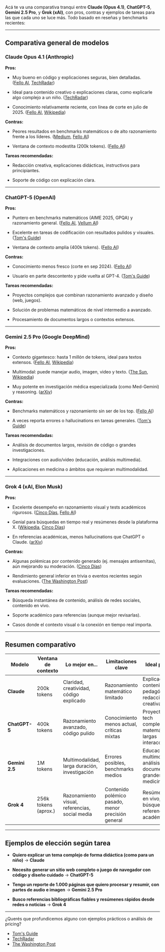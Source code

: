 Acá te va una comparativa tranqui entre **Claude (Opus 4.1)**, **ChatGPT-5**, **Gemini 2.5 Pro**, y **Grok (xAI)**, con pros, contras y ejemplos de tareas para las que cada uno se luce más. Todo basado en reseñas y benchmarks recientes:

---

## Comparativa general de modelos

### Claude Opus 4.1 (Anthropic)

**Pros:**

- Muy bueno en código y explicaciones seguras, bien detalladas. ([Fello AI](https://felloai.com/2025/08/ultimate-comparison-of-gpt-5-vs-grok-4-vs-claude-opus-4-1-vs-gemini-2-5-pro-august-2025/?utm_source=chatgpt.com "Ultimate Comparison of GPT-5 vs Grok 4 vs Claude Opus ..."), [TechRadar](https://www.techradar.com/ai-platforms-assistants/i-asked-gpt-5-claude-ai-gemini-and-copilot-to-explain-cold-fusion-to-me-like-i-was-a-5-year-old-and-youll-be-surprised-which-did-it-best?utm_source=chatgpt.com "I asked GPT-5, Claude AI, Gemini, and Copilot to explain cold fusion to me like I was a 5-year old, and you'll be surprised which did it best"))
    
- Ideal para contenido creativo o explicaciones claras, como explicarle algo complejo a un niño. ([TechRadar](https://www.techradar.com/ai-platforms-assistants/i-asked-gpt-5-claude-ai-gemini-and-copilot-to-explain-cold-fusion-to-me-like-i-was-a-5-year-old-and-youll-be-surprised-which-did-it-best?utm_source=chatgpt.com "I asked GPT-5, Claude AI, Gemini, and Copilot to explain cold fusion to me like I was a 5-year old, and you'll be surprised which did it best"))
    
- Conocimiento relativamente reciente, con línea de corte en julio de 2025. ([Fello AI](https://felloai.com/2025/08/ultimate-comparison-of-gpt-5-vs-grok-4-vs-claude-opus-4-1-vs-gemini-2-5-pro-august-2025/?utm_source=chatgpt.com "Ultimate Comparison of GPT-5 vs Grok 4 vs Claude Opus ..."), [Wikipedia](https://en.wikipedia.org/wiki/Claude_%28language_model%29?utm_source=chatgpt.com "Claude (language model)"))
    

**Contras:**

- Peores resultados en benchmarks matemáticos o de alto razonamiento frente a los líderes. ([Medium](https://medium.com/%40cognidownunder/the-ai-wars-of-2025-how-gpt-5-claude-opus-4-1-grok-4-and-gemini-2-5-pro-stack-up-2c754e2ac2e7?utm_source=chatgpt.com "The AI Wars of 2025: How GPT-5, Claude Opus 4.1, Grok ..."), [Fello AI](https://felloai.com/2025/08/ultimate-comparison-of-gpt-5-vs-grok-4-vs-claude-opus-4-1-vs-gemini-2-5-pro-august-2025/?utm_source=chatgpt.com "Ultimate Comparison of GPT-5 vs Grok 4 vs Claude Opus ..."))
    
- Ventana de contexto modestita (200k tokens). ([Fello AI](https://felloai.com/2025/08/ultimate-comparison-of-gpt-5-vs-grok-4-vs-claude-opus-4-1-vs-gemini-2-5-pro-august-2025/?utm_source=chatgpt.com "Ultimate Comparison of GPT-5 vs Grok 4 vs Claude Opus ..."))
    

**Tareas recomendadas:**

- Redacción creativa, explicaciones didácticas, instructivos para principiantes.
    
- Soporte de código con explicación clara.
    

---

### ChatGPT-5 (OpenAI)

**Pros:**

- Puntero en benchmarks matemáticos (AIME 2025, GPQA) y razonamiento general. ([Fello AI](https://felloai.com/2025/08/ultimate-comparison-of-gpt-5-vs-grok-4-vs-claude-opus-4-1-vs-gemini-2-5-pro-august-2025/?utm_source=chatgpt.com "Ultimate Comparison of GPT-5 vs Grok 4 vs Claude Opus ..."), [Vellum AI](https://www.vellum.ai/blog/gpt-5-benchmarks?utm_source=chatgpt.com "GPT-5 Benchmarks"))
    
- Excelente en tareas de codificación con resultados pulidos y visuales. ([Tom's Guide](https://www.tomsguide.com/ai/i-tested-chatgpt-5-vs-gemini-2-5-pro-with-5-coding-prompts-heres-the-winner?utm_source=chatgpt.com "I tested ChatGPT-5 vs Gemini 2.5 Pro with 5 coding prompts - here's the winner"))
    
- Ventana de contexto amplia (400k tokens). ([Fello AI](https://felloai.com/2025/08/ultimate-comparison-of-gpt-5-vs-grok-4-vs-claude-opus-4-1-vs-gemini-2-5-pro-august-2025/?utm_source=chatgpt.com "Ultimate Comparison of GPT-5 vs Grok 4 vs Claude Opus ..."))
    

**Contras:**

- Conocimiento menos fresco (corte en sep 2024). ([Fello AI](https://felloai.com/2025/08/ultimate-comparison-of-gpt-5-vs-grok-4-vs-claude-opus-4-1-vs-gemini-2-5-pro-august-2025/?utm_source=chatgpt.com "Ultimate Comparison of GPT-5 vs Grok 4 vs Claude Opus ..."))
    
- Usuario en parte descontento y pide vuelta al GPT-4. ([Tom's Guide](https://www.tomsguide.com/ai/gpt-5-users-arent-happy-with-the-update-try-these-alternative-chatbots-instead?utm_source=chatgpt.com "GPT-5 users aren't happy with the update - try these alternative chatbots instead"))
    

**Tareas recomendadas:**

- Proyectos complejos que combinan razonamiento avanzado y diseño (web, juegos).
    
- Solución de problemas matemáticos de nivel intermedio a avanzado.
    
- Procesamiento de documentos largos o contextos extensos.
    

---

### Gemini 2.5 Pro (Google DeepMind)

**Pros:**

- Contexto gigantesco: hasta 1 millón de tokens, ideal para textos extensos. ([Fello AI](https://felloai.com/2025/08/ultimate-comparison-of-gpt-5-vs-grok-4-vs-claude-opus-4-1-vs-gemini-2-5-pro-august-2025/?utm_source=chatgpt.com "Ultimate Comparison of GPT-5 vs Grok 4 vs Claude Opus ..."), [Wikipedia](https://en.wikipedia.org/wiki/Gemini_%28language_model%29?utm_source=chatgpt.com "Gemini (language model)"))
    
- Multimodal: puede manejar audio, imagen, video y texto. ([The Sun](https://www.thesun.co.uk/tech/36371377/what-is-google-gemini-ai/?utm_source=chatgpt.com "What is Google Gemini and how to use it?"), [Wikipedia](https://en.wikipedia.org/wiki/Gemini_%28language_model%29?utm_source=chatgpt.com "Gemini (language model)"))
    
- Muy potente en investigación médica especializada (como Med-Gemini) y reasoning. ([arXiv](https://arxiv.org/abs/2404.18416?utm_source=chatgpt.com "Capabilities of Gemini Models in Medicine"))
    

**Contras:**

- Benchmarks matemáticos y razonamiento sin ser de los top. ([Fello AI](https://felloai.com/2025/08/ultimate-comparison-of-gpt-5-vs-grok-4-vs-claude-opus-4-1-vs-gemini-2-5-pro-august-2025/?utm_source=chatgpt.com "Ultimate Comparison of GPT-5 vs Grok 4 vs Claude Opus ..."))
    
- A veces reporta errores o hallucinations en tareas generales. ([Tom's Guide](https://www.tomsguide.com/ai/gpt-5-users-arent-happy-with-the-update-try-these-alternative-chatbots-instead?utm_source=chatgpt.com "GPT-5 users aren't happy with the update - try these alternative chatbots instead"))
    

**Tareas recomendadas:**

- Análisis de documentos largos, revisión de código o grandes investigaciones.
    
- Integraciones con audio/video (educación, análisis multimedia).
    
- Aplicaciones en medicina o ámbitos que requieran multimodalidad.
    

---

### Grok 4 (xAI, Elon Musk)

**Pros:**

- Excelente desempeño en razonamiento visual y tests académicos rigurosos. ([Cinco Días](https://cincodias.elpais.com/smartlife/lifestyle/2025-07-10/grok-4-oficial-ia-elon-musk.html?utm_source=chatgpt.com "Grok 4: el nuevo modelo de IA de Elon Musk que desafía a ChatGPT y Gemini"), [Fello AI](https://felloai.com/2025/08/ultimate-comparison-of-gpt-5-vs-grok-4-vs-claude-opus-4-1-vs-gemini-2-5-pro-august-2025/?utm_source=chatgpt.com "Ultimate Comparison of GPT-5 vs Grok 4 vs Claude Opus ..."))
    
- Genial para búsquedas en tiempo real y resúmenes desde la plataforma X. ([Wikipedia](https://en.wikipedia.org/wiki/Grok_%28chatbot%29?utm_source=chatgpt.com "Grok (chatbot)"), [Cinco Días](https://cincodias.elpais.com/smartlife/lifestyle/2025-07-10/grok-4-oficial-ia-elon-musk.html?utm_source=chatgpt.com "Grok 4: el nuevo modelo de IA de Elon Musk que desafía a ChatGPT y Gemini"))
    
- En referencias académicas, menos hallucinations que ChatGPT o Claude. ([arXiv](https://arxiv.org/abs/2505.18059?utm_source=chatgpt.com "Assessing the performance of 8 AI chatbots in bibliographic reference retrieval: Grok and DeepSeek outperform ChatGPT, but none are fully accurate"))
    

**Contras:**

- Algunas polémicas por contenido generado (ej. mensajes antisemitas), aún mejorando su moderación. ([Cinco Días](https://cincodias.elpais.com/smartlife/lifestyle/2025-07-10/grok-4-oficial-ia-elon-musk.html?utm_source=chatgpt.com "Grok 4: el nuevo modelo de IA de Elon Musk que desafía a ChatGPT y Gemini"))
    
- Rendimiento general inferior en trivia o eventos recientes según evaluaciones. ([The Washington Post](https://www.washingtonpost.com/technology/2025/08/27/test-ai-search-questions/?utm_source=chatgpt.com "How we tested AI search tools"))
    

**Tareas recomendadas:**

- Búsqueda instantánea de contenido, análisis de redes sociales, contenido en vivo.
    
- Soporte académico para referencias (aunque mejor revisarlas).
    
- Casos donde el contexto visual o la conexión en tiempo real importa.
    

---

## Resumen comparativo

|Modelo|Ventana de contexto|Lo mejor en...|Limitaciones clave|Ideal para...|
|---|---|---|---|---|
|**Claude**|200k tokens|Claridad, creatividad, código explicado|Razonamiento matemático limitado|Explicaciones, contenido pedagógico, redacción creativa|
|**ChatGPT-5**|400k tokens|Razonamiento avanzado, código pulido|Conocimiento menos actual, críticas mixtas|Proyectos tech completos, matemáticas, largas interacciones|
|**Gemini 2.5**|1M tokens|Multimodalidad, larga duración, investigación|Errores posibles, benchmarks medios|Educación multimodal, análisis de documentos grandes, medicina|
|**Grok 4**|256k tokens (aprox.)|Razonamiento visual, referencias, social media|Contenido polémico pasado, menor precisión general|Resúmenes en vivo, búsquedas, referencias académicas|

---

## Ejemplos de elección según tarea

- **Quiero explicar un tema complejo de forma didáctica (como para un niño)** → **Claude**
    
- **Necesito generar un sitio web completo o juego de navegador con código y diseño cuidado** → **ChatGPT-5**
    
- **Tengo un reporte de 1.000 páginas que quiero procesar y resumir, con partes de audio e imagen** → **Gemini 2.5 Pro**
    
- **Busco referencias bibliográficas fiables y resúmenes rápidos desde redes o noticias** → **Grok 4**
    

---

¿Querés que profundicemos alguno con ejemplos prácticos o análisis de pricing?

- [Tom's Guide](https://www.tomsguide.com/ai/i-tested-chatgpt-5-vs-gemini-2-5-pro-with-5-coding-prompts-heres-the-winner?utm_source=chatgpt.com)
- [TechRadar](https://www.techradar.com/ai-platforms-assistants/i-asked-gpt-5-claude-ai-gemini-and-copilot-to-explain-cold-fusion-to-me-like-i-was-a-5-year-old-and-youll-be-surprised-which-did-it-best?utm_source=chatgpt.com)
- [The Washington Post](https://www.washingtonpost.com/technology/2025/08/27/test-ai-search-questions/?utm_source=chatgpt.com)
